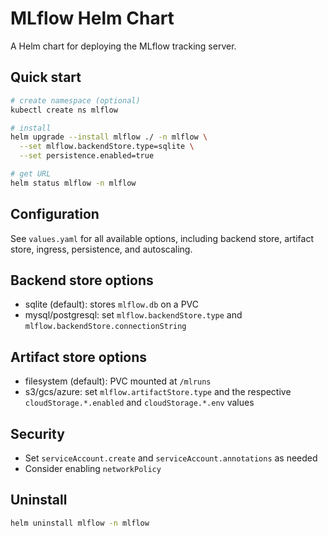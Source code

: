 # MLflow Helm Chart

A Helm chart for deploying the MLflow tracking server.

## Quick start

```bash
# create namespace (optional)
kubectl create ns mlflow

# install
helm upgrade --install mlflow ./ -n mlflow \
  --set mlflow.backendStore.type=sqlite \
  --set persistence.enabled=true

# get URL
helm status mlflow -n mlflow
```

## Configuration
See `values.yaml` for all available options, including backend store, artifact store, ingress, persistence, and autoscaling.

## Backend store options
- sqlite (default): stores `mlflow.db` on a PVC
- mysql/postgresql: set `mlflow.backendStore.type` and `mlflow.backendStore.connectionString`

## Artifact store options
- filesystem (default): PVC mounted at `/mlruns`
- s3/gcs/azure: set `mlflow.artifactStore.type` and the respective `cloudStorage.*.enabled` and `cloudStorage.*.env` values

## Security
- Set `serviceAccount.create` and `serviceAccount.annotations` as needed
- Consider enabling `networkPolicy`

## Uninstall
```bash
helm uninstall mlflow -n mlflow
```
